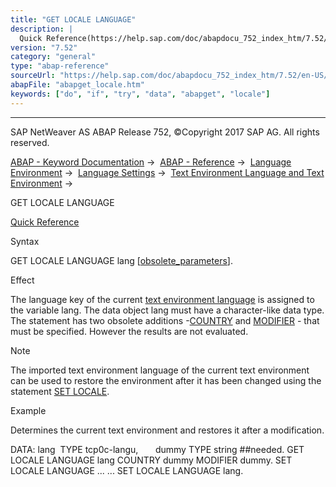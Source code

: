 ```yaml
---
title: "GET LOCALE LANGUAGE"
description: |
  Quick Reference(https://help.sap.com/doc/abapdocu_752_index_htm/7.52/en-US/abapget_locale_shortref.htm) Syntax GET LOCALE LANGUAGE lang obsolete_parameters(https://help.sap.com/doc/abapdocu_752_index_htm/7.52/en-US/abapget_locale_obsolete.htm). Effect The language key of the current text e
version: "7.52"
category: "general"
type: "abap-reference"
sourceUrl: "https://help.sap.com/doc/abapdocu_752_index_htm/7.52/en-US/abapget_locale.htm"
abapFile: "abapget_locale.htm"
keywords: ["do", "if", "try", "data", "abapget", "locale"]
---
```


* * *

SAP NetWeaver AS ABAP Release 752, ©Copyright 2017 SAP AG. All rights reserved.

[ABAP - Keyword Documentation](https://help.sap.com/doc/abapdocu_752_index_htm/7.52/en-US/abenabap.htm) →  [ABAP - Reference](https://help.sap.com/doc/abapdocu_752_index_htm/7.52/en-US/abenabap_reference.htm) →  [Language Environment](https://help.sap.com/doc/abapdocu_752_index_htm/7.52/en-US/abenlanguage.htm) →  [Language Settings](https://help.sap.com/doc/abapdocu_752_index_htm/7.52/en-US/abenlanguage_settings.htm) →  [Text Environment Language and Text Environment](https://help.sap.com/doc/abapdocu_752_index_htm/7.52/en-US/abentext_environment.htm) → 

GET LOCALE LANGUAGE

[Quick Reference](https://help.sap.com/doc/abapdocu_752_index_htm/7.52/en-US/abapget_locale_shortref.htm)

Syntax

GET LOCALE LANGUAGE lang \[[obsolete\_parameters](https://help.sap.com/doc/abapdocu_752_index_htm/7.52/en-US/abapget_locale_obsolete.htm)\].

Effect

The language key of the current [text environment language](https://help.sap.com/doc/abapdocu_752_index_htm/7.52/en-US/abentext_env_langu_glosry.htm "Glossary Entry") is assigned to the variable lang. The data object lang must have a character-like data type. The statement has two obsolete additions -[COUNTRY](https://help.sap.com/doc/abapdocu_752_index_htm/7.52/en-US/abapget_locale_obsolete.htm) and [MODIFIER](https://help.sap.com/doc/abapdocu_752_index_htm/7.52/en-US/abapget_locale_obsolete.htm) - that must be specified. However the results are not evaluated.

Note

The imported text environment language of the current text environment can be used to restore the environment after it has been changed using the statement [SET LOCALE](https://help.sap.com/doc/abapdocu_752_index_htm/7.52/en-US/abapset_locale.htm).

Example

Determines the current text environment and restores it after a modification.

DATA: lang  TYPE tcp0c-langu,
      dummy TYPE string ##needed.
GET LOCALE LANGUAGE lang COUNTRY dummy MODIFIER dummy.
SET LOCALE LANGUAGE ...
...
SET LOCALE LANGUAGE lang.